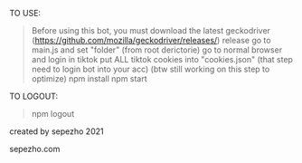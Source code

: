 TO USE:
> Before using this bot, you must download the latest geckodriver (https://github.com/mozilla/geckodriver/releases/) release
> go to main.js and set "folder" (from root derictorie)
> go to normal browser and login in tiktok
> put ALL tiktok cookies into "cookies.json" (that step need to login bot into your acc) (btw still working on this step to optimize)
> npm install
> npm start

TO LOGOUT:
> npm logout

created by sepezho 2021

sepezho.com